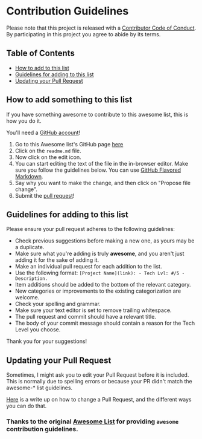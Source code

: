 # Contribution Guidelines

Please note that this project is released with a [Contributor Code of Conduct](/awesome-static-hosting/code-of-conduct.md). By participating in this project you agree to abide by its terms.

## Table of Contents

- [How to add to this list](#how-to-add-something-to-this-list)
- [Guidelines for adding to this list](#guidelines-for-adding-to-this-list)
- [Updating your Pull Request](#updating-your-pull-request)

## How to add something to this list

If you have something awesome to contribute to this awesome list, this is how you do it.

You'll need a [GitHub account](https://github.com/join)!

1. Go to this Awesome list's GitHub page [here](https://github.com/isabellareiff/awesome-static-hosting)
2. Click on the `readme.md` file.
3. Now click on the edit icon.
4. You can start editing the text of the file in the in-browser editor. Make sure you follow the guidelines below. You can use [GitHub Flavored Markdown](https://help.github.com/articles/github-flavored-markdown/).
5. Say why you want to make the change, and then click on "Propose file change".
6. Submit the [pull request](https://help.github.com/articles/using-pull-requests/)!

## Guidelines for adding to this list

Please ensure your pull request adheres to the following guidelines:

- Check previous suggestions before making a new one, as yours may be a duplicate.
- Make sure what you're adding is truly **awesome**, and you aren't just adding it for the sake of adding it. 
- Make an individual pull request for each addition to the list.
- Use the following format: `[Project Name](link): - Tech Lvl: #/5 - Description.`
- Item additions should be added to the bottom of the relevant category.
- New categories or improvements to the existing categorization are welcome.
- Check your spelling and grammar.
- Make sure your text editor is set to remove trailing whitespace.
- The pull request and commit should have a relevant title.
- The body of your commit message should contain a reason for the Tech Level you choose.

Thank you for your suggestions!

## Updating your Pull Request

Sometimes, I might ask you to edit your Pull Request before it is included. This is normally due to spelling errors or because your PR didn't match the awesome-* list guidelines.

[Here](https://github.com/RichardLitt/knowledge/blob/master/github/amending-a-commit-guide.md) is a write up on how to change a Pull Request, and the different ways you can do that.

### Thanks to the original [Awesome List](https://github.com/agarrharr/) for providing `awesome` contribution guidelines.
